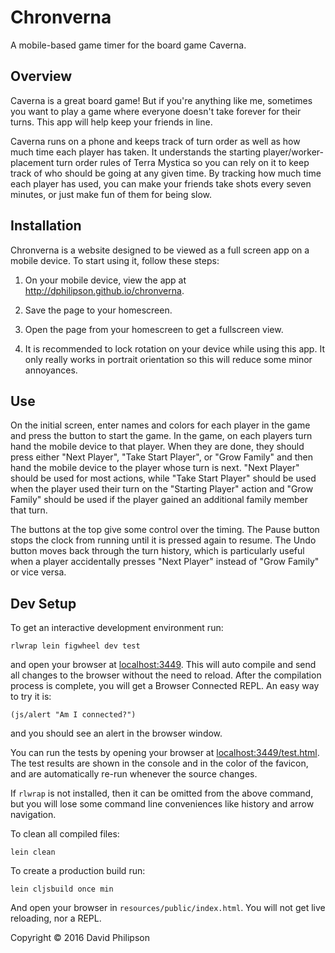 # Chronverna

A mobile-based game timer for the board game Caverna.

## Overview

Caverna is a great board game! But if you're anything like me, sometimes
you want to play a game where everyone doesn't take forever for their turns.
This app will help keep your friends in line.

Caverna runs on a phone and keeps track of turn order as well as how much time
each player has taken. It understands the starting player/worker-placement turn
order rules of Terra Mystica so you can rely on it to keep track of who should
be going at any given time. By tracking how much time each player has used, you
can make your friends take shots every seven minutes, or just make fun of them
for being slow.

## Installation

Chronverna is a website designed to be viewed as a full screen app on a mobile
device. To start using it, follow these steps:

1. On your mobile device, view the app at
   <http://dphilipson.github.io/chronverna>.

2. Save the page to your homescreen.

3. Open the page from your homescreen to get a fullscreen view.

4. It is recommended to lock rotation on your device while using this app. It
   only really works in portrait orientation so this will reduce some minor
   annoyances.

## Use

On the initial screen, enter names and colors for each player in the game and
press the button to start the game. In the game, on each players turn hand the
mobile device to that player. When they are done, they should press either
"Next Player", "Take Start Player", or "Grow Family" and then hand the mobile
device to the player whose turn is next. "Next Player" should be used for most
actions, while "Take Start Player" should be used when the player used their
turn on the "Starting Player" action and "Grow Family" should be used if the
player gained an additional family member that turn.

The buttons at the top give some control over the timing. The Pause button
stops the clock from running until it is pressed again to resume. The Undo
button moves back through the turn history, which is particularly useful when a
player accidentally presses "Next Player" instead of "Grow Family" or vice
versa.

## Dev Setup

To get an interactive development environment run:

    rlwrap lein figwheel dev test

and open your browser at [localhost:3449](http://localhost:3449/).
This will auto compile and send all changes to the browser without the
need to reload. After the compilation process is complete, you will
get a Browser Connected REPL. An easy way to try it is:

    (js/alert "Am I connected?")

and you should see an alert in the browser window.

You can run the tests by opening your browser at
[localhost:3449/test.html](http://localhost:3449/test.html). The test results
are shown in the console and in the color of the favicon, and are automatically
re-run whenever the source changes.

If `rlwrap` is not installed, then it can be omitted from the above command,
but you will lose some command line conveniences like history and arrow
navigation.

To clean all compiled files:

    lein clean

To create a production build run:

    lein cljsbuild once min

And open your browser in `resources/public/index.html`. You will not
get live reloading, nor a REPL.

Copyright © 2016 David Philipson
